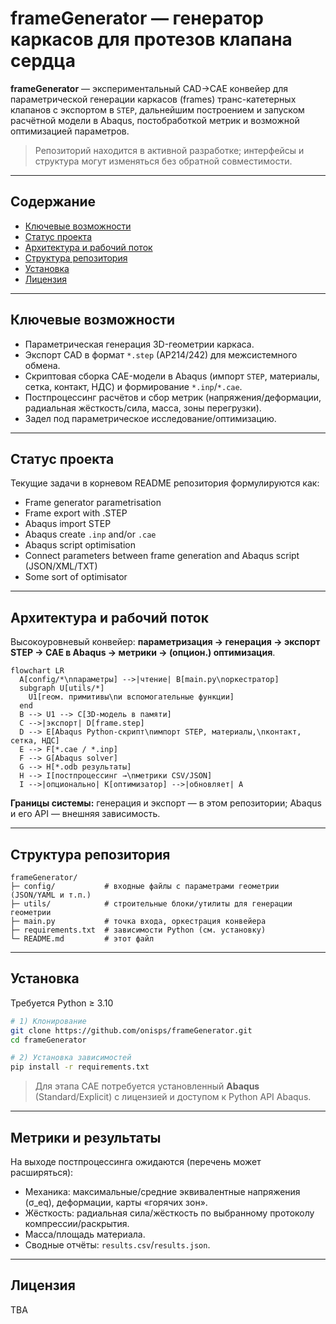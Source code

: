 # frameGenerator — генератор каркасов для протезов клапана сердца

**frameGenerator** — экспериментальный CAD→CAE конвейер для параметрической генерации каркасов (frames) транс-катетерных клапанов с экспортом в `STEP`, дальнейшим построением и запуском расчётной модели в Abaqus, постобработкой метрик и возможной оптимизацией параметров.

> Репозиторий находится в активной разработке; интерфейсы и структура могут изменяться без обратной совместимости.

---

## Содержание

- [Ключевые возможности](#ключевые-возможности)
- [Статус проекта](#статус-проекта)
- [Архитектура и рабочий поток](#архитектура-и-рабочий-поток)
- [Структура репозитория](#структура-репозитория)
- [Установка](#установка)
- [Лицензия](#лицензия)

---

## Ключевые возможности

- Параметрическая генерация 3D-геометрии каркаса.
- Экспорт CAD в формат `*.step` (AP214/242) для межсистемного обмена.
- Скриптовая сборка CAE-модели в Abaqus (импорт `STEP`, материалы, сетка, контакт, НДС) и формирование `*.inp`/`*.cae`.
- Постпроцессинг расчётов и сбор метрик (напряжения/деформации, радиальная жёсткость/сила, масса, зоны перегрузки).
- Задел под параметрическое исследование/оптимизацию.

---

## Статус проекта

Текущие задачи в корневом README репозитория формулируются как:

- Frame generator parametrisation  
- Frame export with .STEP  
- Abaqus import STEP  
- Abaqus create `.inp` and/or `.cae`  
- Abaqus script optimisation  
- Connect parameters between frame generation and Abaqus script (JSON/XML/TXT)  
- Some sort of optimisator

---

## Архитектура и рабочий поток

Высокоуровневый конвейер: **параметризация → генерация → экспорт STEP → CAE в Abaqus → метрики → (опцион.) оптимизация**.

```mermaid
flowchart LR
  A[config/*\nпараметры] -->|чтение| B[main.py\nоркестратор]
  subgraph U[utils/*]
    U1[геом. примитивы\nи вспомогательные функции]
  end
  B --> U1 --> C[3D-модель в памяти]
  C -->|экспорт| D[frame.step]
  D --> E[Abaqus Python-скрипт\nимпорт STEP, материалы,\nконтакт, сетка, НДС]
  E --> F[*.cae / *.inp]
  F --> G[Abaqus solver]
  G --> H[*.odb результаты]
  H --> I[постпроцессинг →\nметрики CSV/JSON]
  I -->|опционально| K[оптимизатор] -->|обновляет| A
````

**Границы системы:** генерация и экспорт — в этом репозитории; Abaqus и его API — внешняя зависимость.

---

## Структура репозитория

```
frameGenerator/
├─ config/           # входные файлы с параметрами геометрии (JSON/YAML и т.п.)
├─ utils/            # строительные блоки/утилиты для генерации геометрии
├─ main.py           # точка входа, оркестрация конвейера
├─ requirements.txt  # зависимости Python (см. установку)
└─ README.md         # этот файл
```

---

## Установка

Требуется Python ≥ 3.10

```bash
# 1) Клонирование
git clone https://github.com/onisps/frameGenerator.git
cd frameGenerator

# 2) Установка зависимостей
pip install -r requirements.txt
```

> Для этапа CAE потребуется установленный **Abaqus** (Standard/Explicit) с лицензией и доступом к Python API Abaqus. 
---

## Метрики и результаты

На выходе постпроцессинга ожидаются (перечень может расширяться):

* Механика: максимальные/средние эквивалентные напряжения (σ_eq), деформации, карты «горячих зон».
* Жёсткость: радиальная сила/жёсткость по выбранному протоколу компрессии/раскрытия.
* Масса/площадь материала.
* Сводные отчёты: `results.csv`/`results.json`.

---

## Лицензия

TBA
